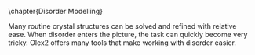 \chapter{Disorder Modelling}

Many routine crystal structures can be solved and refined with relative ease. When disorder enters the picture, the task can quickly become very tricky. Olex2 offers many tools that make working with disorder easier.
